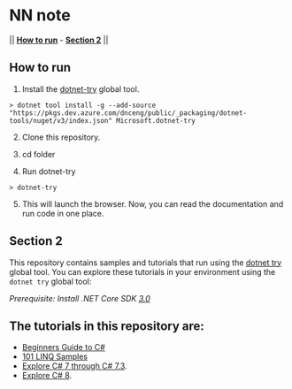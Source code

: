# NN note

|| [**How to run**](#how-to-run) - [**Section 2**](#section-2)  ||

## How to run

1. Install the [dotnet-try](https://github.com/dotnet/try/blob/master/README.md#setup) global tool.
```console
> dotnet tool install -g --add-source "https://pkgs.dev.azure.com/dnceng/public/_packaging/dotnet-tools/nuget/v3/index.json" Microsoft.dotnet-try
```
2. Clone this repository.
3. cd folder

4. Run dotnet-try
```console
> dotnet-try
```
5. This will launch the browser. Now, you can read the documentation and run code in one place.
    
## Section 2
This repository contains samples and tutorials that run using the [dotnet try](https://github.com/dotnet/try) global tool.
You can explore these tutorials in your environment using the `dotnet try` global tool:

*Prerequisite: Install .NET Core SDK [3.0](https://dotnet.microsoft.com/download/dotnet-core/3.0)*

## The tutorials in this repository are:

- [Beginners Guide to C#](./Beginners/Readme.md)
- [101 LINQ Samples](./101-linq-samples/readme.md)
- [Explore C# 7 through C# 7.3](./csharp7/readme.md).
- [Explore C# 8](./csharp8/readme.md).

